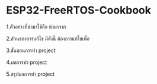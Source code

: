 # ESP32-FreeRTOS-Cookbook

1.ตัวอย่างที่นำมาใช้คือ
นำมาจาก

2.ส่วนของการแก้ไข มีดังนี้
ต้องการแก้ไขเพื่อ

3.ขั้นตอนการทำ project

4.ผลการทำ project

5.สรุปผลการทำ project
